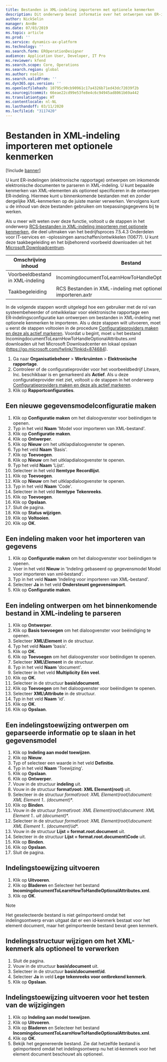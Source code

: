 ```yaml
---
title: Bestanden in XML-indeling importeren met optionele kenmerken
description: Dit onderwerp bevat informatie over het ontwerpen van ER‑indelingen waarmee XML-kenmerken worden opgegeven voor het parseren van inkomende elektronische documenten in XML-indeling.
author: NickSelin
manager: AnnBe
ms.date: 07/03/2019
ms.topic: article
ms.prod: ''
ms.service: dynamics-ax-platform
ms.technology: ''
ms.search.form: EROperationDesigner
audience: Application User, Developer, IT Pro
ms.reviewer: kfend
ms.search.scope: Core, Operations
ms.search.region: global
ms.author: nselin
ms.search.validFrom: ''
ms.dyn365.ops.version: ''
ms.openlocfilehash: 10795c90cb90961c17a4326b71ed43dc72039f2b
ms.sourcegitcommit: 66eae22cd99e53fe8e4c6c94945ad8061b69a442
ms.translationtype: HT
ms.contentlocale: nl-NL
ms.lasthandoff: 03/11/2020
ms.locfileid: "3117420"
---
```

# <a name="import-files-in-xml-format-with-optional-attributes"></a>Bestanden in XML-indeling importeren met optionele kenmerken

[!include [banner](../includes/banner.md)]

U kunt ER-indelingen (elektronische rapportage) ontwerpen om inkomende elektronische documenten te parseren in XML-indeling. U kunt bepaalde kenmerken van XML-elementen als optioneel specificeren in de ontworpen ER‑indeling. Hiermee kunt u binnenkomende bestanden met en zonder dergelijke XML-kenmerken op de juiste manier verwerken. Vervolgens kunt u de inhoud van deze bestanden gebruiken om toepassingsgegevens bij te werken.

Als u meer wilt weten over deze functie, voltooit u de stappen in het onderwerp [RCS‑bestanden in XML-indeling importeren met optionele kenmerken](tasks/import-files-xml-format-optional-attributes.md), die deel uitmaken van het bedrijfsproces 7.5.4.3 Onderdelen voor IT-services en -oplossingen aanschaffen/ontwikkelen (10677). U kunt deze taakbegeleiding en het bijbehorend voorbeeld downloaden uit het [Microsoft Downloadcentrum](https://go.microsoft.com/fwlink/?linkid=874684).


| Omschrijving inhoud       | Bestand                                                         |
|---------------------------|--------------------------------------------------------------|
| Voorbeeldbestand in XML‑indeling | IncomingdocumentToLearnHowToHandleOptionalAttributes.xml.     |
| Taakbegeleiding                | RCS Bestanden in XML-indeling met optionele kenmerken importeren.axtr |


In de volgende stappen wordt uitgelegd hoe een gebruiker met de rol van systeembeheerder of ontwikkelaar voor elektronische rapportage een ER‑indelingsconfiguratie kan ontwerpen om bestanden in XML‑indeling met optionele kenmerken te importeren. Als u deze stappen wilt uitvoeren, moet u eerst de stappen voltooien in de procedure [Configuratieproviders maken en deze als actief markeren](tasks/er-configuration-provider-mark-it-active-2016-11.md). Voordat u begint, moet u het bestand IncomingdocumentToLearnHowToHandleOptionalAttributes.xml downloaden uit het Microsoft Downloadcenter en lokaal opslaan (https://go.microsoft.com/fwlink/?linkid=874684).

1. Ga naar **Organisatiebeheer** > **Werkruimten** > **Elektronische rapportage**.
2. Controleer of de configuratieprovider voor het voorbeeldbedrijf Litware, Inc. beschikbaar is en gemarkeerd als **Actief**. Als u deze configuratieprovider niet ziet, voltooit u de stappen in het onderwerp [Configuratieproviders maken en deze als actief markeren](tasks/er-configuration-provider-mark-it-active-2016-11.md).
3. Klik op **Rapportconfiguraties**.

## <a name="create-a-new-data-model-configuration"></a>Een nieuwe gegevensmodelconfiguratie maken
1. Klik op **Configuratie maken** om het dialoogvenster voor beëindigen te openen.
2. Typ in het veld **Naam** 'Model voor importeren van XML-bestand'.
3. Klik op **Configuratie maken**.
4. Klik op **Ontwerper**.
5. Klik op **Nieuw** om het uitklapdialoogvenster te openen.
6. Typ het veld **Naam** 'Basis'.
7. Klik op **Toevoegen**.
8. Klik op **Nieuw** om het uitklapdialoogvenster te openen.
9. Typ het veld **Naam** 'Lijst'.
10.    Selecteer in het veld **Itemtype** **Recordlijst**.
11.    Klik op **Toevoegen**.
12.    Klik op **Nieuw** om het uitklapdialoogvenster te openen.
13.    Typ in het veld **Naam** 'Code'.
14.    Selecteer in het veld **Itemtype** **Tekenreeks**.
15.    Klik op **Toevoegen**.
16.    Klik op **Opslaan**.
17.    Sluit de pagina.
18.    Klik op **Status wijzigen**.
19.    Klik op **Voltooien**.
20.    Klik op **OK**.

## <a name="create-a-format-for-data-import"></a>Een indeling maken voor het importeren van gegevens
1. Klik op **Configuratie maken** om het dialoogvenster voor beëindigen te openen.
2. Voer in het veld **Nieuw** in 'Indeling gebaseerd op gegevensmodel Model voor importeren van xml‑bestand'.
3. Typ in het veld **Naam** 'Indeling voor importeren van XML-bestand'. 
4. Selecteer **Ja** in het veld **Ondersteunt gegevensimport**.
5. Klik op **Configuratie maken**.

## <a name="design-a-format-to-parse-incoming-file-in-xml-format"></a>Een indeling ontwerpen om het binnenkomende bestand in XML-indeling te parseren
1. Klik op **Ontwerper**.
2. Klik op **Basis toevoegen** om het dialoogvenster voor beëindiging te openen.
3. Selecteer **XML\Element** in de structuur.
4. Typ het veld **Naam** 'basis'.
5. Klik op **OK**.
6. Klik op **Toevoegen** om het dialoogvenster voor beëindigen te openen.
7. Selecteer **XML\Element** in de structuur.
8. Typ in het veld **Naam** 'document'.
9. Selecteer in het veld **Multiplicity** **Eén veel**.
10.    Klik op **OK**.
11.    Selecteer in de structuur **basis\document**.
12.    Klik op **Toevoegen** om het dialoogvenster voor beëindigen te openen.
13.    Selecteer **XML\Attribute** in de structuur.
14.    Typ in het veld **Naam** 'id'.
15.    Klik op **OK**.
16.    Klik op **Opslaan**.

## <a name="design-a-format-mapping-to-save-parsed-information-to-data-model"></a>Een indelingstoewijzing ontwerpen om geparseerde informatie op te slaan in het gegevensmodel
1.    Klik op **Indeling aan model toewijzen**.
2.    Klik op **Nieuw**.
3.    Typ of selecteer een waarde in het veld **Definitie**.
4.    Typ in het veld **Naam** 'Toewijzing'.
5.    Klik op **Opslaan**.
6.    Klik op **Ontwerper**.
7.    Vouw in de structuur **indeling** uit.
8.    Vouw in de structuur **format\root: XML Element(root)** uit.
9.    Selecteer in de structuur **format\root: XML Element(root)\document: XML Element 1..* (document)**.
10.    Klik op **Binden**.
11.    Vouw in de structuur **format\root: XML Element(root)\document: XML Element 1..* uit (document)**.
12.    Selecteer in de structuur **format\root: XML Element(root)\document: XML Element 1..* (document)\id**.
13.    Vouw in de structuur **Lijst = format.root.document** uit.
14.    Selecteer in de structuur **Lijst = format.root.document\Code** uit.
15.    Klik op **Binden**.
16.    Klik op **Opslaan**.
17.    Sluit de pagina.

## <a name="run-format-mapping"></a>Indelingstoewijzing uitvoeren
1. Klik op **Uitvoeren**.
2. Klik op **Bladeren** en Selecteer het bestand **IncomingdocumentToLearnHowToHandleOptionalAttributes.xml**.
3. Klik op **OK**.

> [!NOTE]
> Het geselecteerde bestand is niet geïmporteerd omdat het indelingsontwerp ervan uitgaat dat er een id‑kenmerk bestaat voor het element document, maar het geïmporteerde bestand bevat geen kenmerk.

## <a name="modify-format-structure-to-handle-xml-attribute-as-optional"></a>Indelingsstructuur wijzigen om het XML-kenmerk als optioneel te verwerken
1. Sluit de pagina.
2. Vouw in de structuur **basis\document** uit.
3. Selecteer in de structuur **basis\document\id**.
4. Selecteer **Ja** in veld **Lege tekenreeks voor ontbrekend kenmerk**.
5. Klik op **Opslaan**.

## <a name="run-format-mapping-to-test-changes"></a>Indelingstoewijzing uitvoeren voor het testen van de wijzigingen
1. Klik op **Indeling aan model toewijzen**.
2. Klik op **Uitvoeren**.
3. Klik op **Bladeren** en Selecteer het bestand **IncomingdocumentToLearnHowToHandleOptionalAttributes.xml**.
4. Klik op **OK**.
5. Bekijk het gegenereerde bestand. Zie dat hetzelfde bestand is geïmporteerd omdat het indelingsontwerp nu het id‑kenmerk voor het element document beschouwt als optioneel.
